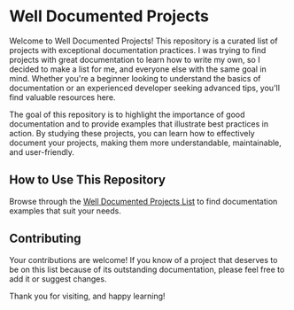 # Well Documented Projects

Welcome to Well Documented Projects! This repository is a curated list of projects with exceptional documentation practices. I was trying to find projects with great documentation to learn how to write my own, so I decided to make a list for me, and everyone else with the same goal in mind. Whether you're a beginner looking to understand the basics of documentation or an experienced developer seeking advanced tips, you'll find valuable resources here.

The goal of this repository is to highlight the importance of good documentation and to provide examples that illustrate best practices in action. By studying these projects, you can learn how to effectively document your projects, making them more understandable, maintainable, and user-friendly.

## How to Use This Repository

Browse through the [Well Documented Projects List](https://github.com/NinoRisteski/well-documented-projects/blob/main/WDP-List.md) to find documentation examples that suit your needs.

## Contributing

Your contributions are welcome! If you know of a project that deserves to be on this list because of its outstanding documentation, please feel free to add it or suggest changes. 

Thank you for visiting, and happy learning!
